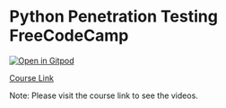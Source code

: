 # Python Penetration Testing FreeCodeCamp

[![Open in Gitpod](https://gitpod.io/button/open-in-gitpod.svg)](https://gitpod.io/#https://github.com/MexsonFernandes/python-penetration-testing-freecodecamp)

[Course Link](https://www.freecodecamp.org/learn/information-security/python-for-penetration-testing)

Note: Please visit the course link to see the videos.

